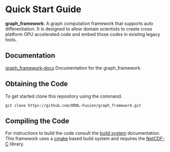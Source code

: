 # Quick Start Guide

**graph_framework**: A graph computation framework that supports auto 
differentiation. It is designed to allow domain scientists to create cross 
platform GPU accelerated code and embed those codes in existing legacy tools.

## Documentation
[graph_framework-docs](https://ornl-fusion.github.io/graph_framework-docs) 
Documentation for the graph_framework.

## Obtaining the Code
To get started clone this repository using the command.
```
git clone https://github.com/ORNL-Fusion/graph_framework.git
```

## Compiling the Code
For instructions to build the code consult the 
[build system](https://ornl-fusion.github.io/graph_framework-docs/build_system.html)
documentation. This framework uses a [cmake](https://cmake.org) based build 
system and requires the [NetCDF-C](https://www.unidata.ucar.edu/software/netcdf/)
library.
